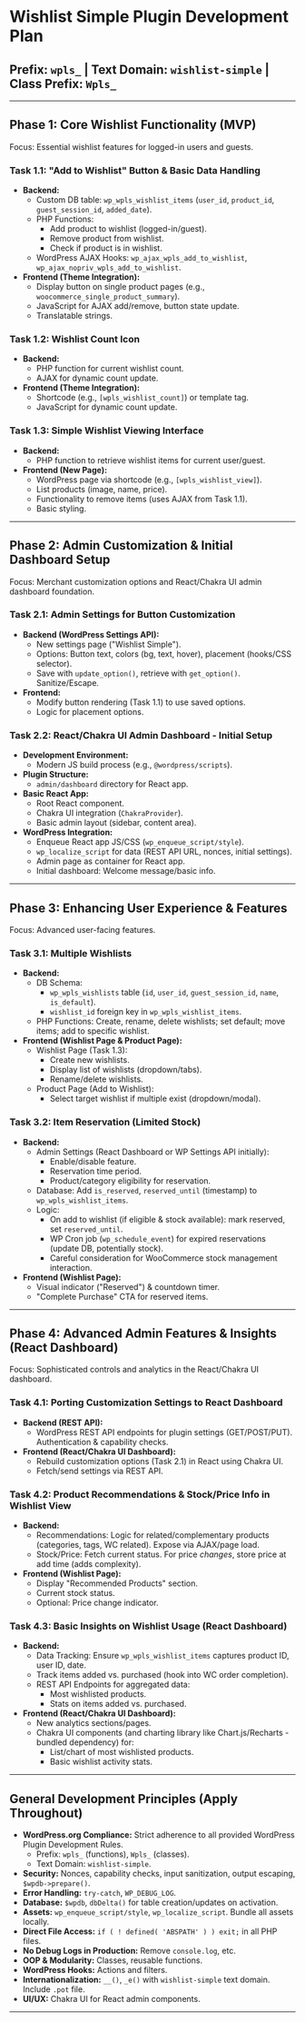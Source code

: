 # Wishlist Simple Plugin Development Plan

## Prefix: `wpls_` | Text Domain: `wishlist-simple` | Class Prefix: `Wpls_`

---

## Phase 1: Core Wishlist Functionality (MVP)

Focus: Essential wishlist features for logged-in users and guests.

### Task 1.1: "Add to Wishlist" Button & Basic Data Handling
*   **Backend:**
    *   Custom DB table: `wp_wpls_wishlist_items` (`user_id`, `product_id`, `guest_session_id`, `added_date`).
    *   PHP Functions:
        *   Add product to wishlist (logged-in/guest).
        *   Remove product from wishlist.
        *   Check if product is in wishlist.
    *   WordPress AJAX Hooks: `wp_ajax_wpls_add_to_wishlist`, `wp_ajax_nopriv_wpls_add_to_wishlist`.
*   **Frontend (Theme Integration):**
    *   Display button on single product pages (e.g., `woocommerce_single_product_summary`).
    *   JavaScript for AJAX add/remove, button state update.
    *   Translatable strings.

### Task 1.2: Wishlist Count Icon
*   **Backend:**
    *   PHP function for current wishlist count.
    *   AJAX for dynamic count update.
*   **Frontend (Theme Integration):**
    *   Shortcode (e.g., `[wpls_wishlist_count]`) or template tag.
    *   JavaScript for dynamic count update.

### Task 1.3: Simple Wishlist Viewing Interface
*   **Backend:**
    *   PHP function to retrieve wishlist items for current user/guest.
*   **Frontend (New Page):**
    *   WordPress page via shortcode (e.g., `[wpls_wishlist_view]`).
    *   List products (image, name, price).
    *   Functionality to remove items (uses AJAX from Task 1.1).
    *   Basic styling.

---

## Phase 2: Admin Customization & Initial Dashboard Setup

Focus: Merchant customization options and React/Chakra UI admin dashboard foundation.

### Task 2.1: Admin Settings for Button Customization
*   **Backend (WordPress Settings API):**
    *   New settings page ("Wishlist Simple").
    *   Options: Button text, colors (bg, text, hover), placement (hooks/CSS selector).
    *   Save with `update_option()`, retrieve with `get_option()`. Sanitize/Escape.
*   **Frontend:**
    *   Modify button rendering (Task 1.1) to use saved options.
    *   Logic for placement options.

### Task 2.2: React/Chakra UI Admin Dashboard - Initial Setup
*   **Development Environment:**
    *   Modern JS build process (e.g., `@wordpress/scripts`).
*   **Plugin Structure:**
    *   `admin/dashboard` directory for React app.
*   **Basic React App:**
    *   Root React component.
    *   Chakra UI integration (`ChakraProvider`).
    *   Basic admin layout (sidebar, content area).
*   **WordPress Integration:**
    *   Enqueue React app JS/CSS (`wp_enqueue_script/style`).
    *   `wp_localize_script` for data (REST API URL, nonces, initial settings).
    *   Admin page as container for React app.
    *   Initial dashboard: Welcome message/basic info.

---

## Phase 3: Enhancing User Experience & Features

Focus: Advanced user-facing features.

### Task 3.1: Multiple Wishlists
*   **Backend:**
    *   DB Schema:
        *   `wp_wpls_wishlists` table (`id`, `user_id`, `guest_session_id`, `name`, `is_default`).
        *   `wishlist_id` foreign key in `wp_wpls_wishlist_items`.
    *   PHP Functions: Create, rename, delete wishlists; set default; move items; add to specific wishlist.
*   **Frontend (Wishlist Page & Product Page):**
    *   Wishlist Page (Task 1.3):
        *   Create new wishlists.
        *   Display list of wishlists (dropdown/tabs).
        *   Rename/delete wishlists.
    *   Product Page (Add to Wishlist):
        *   Select target wishlist if multiple exist (dropdown/modal).

### Task 3.2: Item Reservation (Limited Stock)
*   **Backend:**
    *   Admin Settings (React Dashboard or WP Settings API initially):
        *   Enable/disable feature.
        *   Reservation time period.
        *   Product/category eligibility for reservation.
    *   Database: Add `is_reserved`, `reserved_until` (timestamp) to `wp_wpls_wishlist_items`.
    *   Logic:
        *   On add to wishlist (if eligible & stock available): mark reserved, set `reserved_until`.
        *   WP Cron job (`wp_schedule_event`) for expired reservations (update DB, potentially stock).
        *   Careful consideration for WooCommerce stock management interaction.
*   **Frontend (Wishlist Page):**
    *   Visual indicator ("Reserved") & countdown timer.
    *   "Complete Purchase" CTA for reserved items.

---

## Phase 4: Advanced Admin Features & Insights (React Dashboard)

Focus: Sophisticated controls and analytics in the React/Chakra UI dashboard.

### Task 4.1: Porting Customization Settings to React Dashboard
*   **Backend (REST API):**
    *   WordPress REST API endpoints for plugin settings (GET/POST/PUT). Authentication & capability checks.
*   **Frontend (React/Chakra UI Dashboard):**
    *   Rebuild customization options (Task 2.1) in React using Chakra UI.
    *   Fetch/send settings via REST API.

### Task 4.2: Product Recommendations & Stock/Price Info in Wishlist View
*   **Backend:**
    *   Recommendations: Logic for related/complementary products (categories, tags, WC related). Expose via AJAX/page load.
    *   Stock/Price: Fetch current status. For price *changes*, store price at add time (adds complexity).
*   **Frontend (Wishlist Page):**
    *   Display "Recommended Products" section.
    *   Current stock status.
    *   Optional: Price change indicator.

### Task 4.3: Basic Insights on Wishlist Usage (React Dashboard)
*   **Backend:**
    *   Data Tracking: Ensure `wp_wpls_wishlist_items` captures product ID, user ID, date.
    *   Track items added vs. purchased (hook into WC order completion).
    *   REST API Endpoints for aggregated data:
        *   Most wishlisted products.
        *   Stats on items added vs. purchased.
*   **Frontend (React/Chakra UI Dashboard):**
    *   New analytics sections/pages.
    *   Chakra UI components (and charting library like Chart.js/Recharts - bundled dependency) for:
        *   List/chart of most wishlisted products.
        *   Basic wishlist activity stats.

---

## General Development Principles (Apply Throughout)

*   **WordPress.org Compliance:** Strict adherence to all provided WordPress Plugin Development Rules.
    *   Prefix: `wpls_` (functions), `Wpls_` (classes).
    *   Text Domain: `wishlist-simple`.
*   **Security:** Nonces, capability checks, input sanitization, output escaping, `$wpdb->prepare()`.
*   **Error Handling:** `try-catch`, `WP_DEBUG_LOG`.
*   **Database:** `$wpdb`, `dbDelta()` for table creation/updates on activation.
*   **Assets:** `wp_enqueue_script/style`, `wp_localize_script`. Bundle all assets locally.
*   **Direct File Access:** `if ( ! defined( 'ABSPATH' ) ) exit;` in all PHP files.
*   **No Debug Logs in Production:** Remove `console.log`, etc.
*   **OOP & Modularity:** Classes, reusable functions.
*   **WordPress Hooks:** Actions and filters.
*   **Internationalization:** `__()`, `_e()` with `wishlist-simple` text domain. Include `.pot` file.
*   **UI/UX:** Chakra UI for React admin components.

---